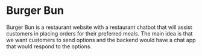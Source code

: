 # Burger Bun
Burger Bun is a restaurant website with a  restaurant chatbot that will assist customers in placing orders for their preferred meals. The main idea is that we want customers to send options and the backend would have a chat app that would respond to the options.